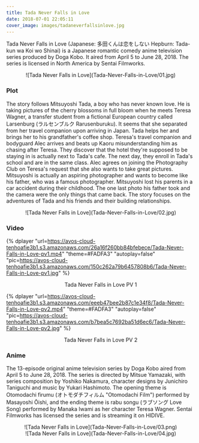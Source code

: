 ```yaml
---
title: Tada Never Falls in Love
date: 2018-07-01 22:05:11
cover_image: images/tadaneverfallsinlove.jpg
---
```

Tada Never Falls in Love (Japanese: 多田くんは恋をしない Hepburn: Tada-kun wa Koi wo Shinai) is a Japanese romantic comedy anime television series produced by Doga Kobo. It aired from April 5 to June 28, 2018. The series is licensed in North America by Sentai Filmworks.

<center>![Tada Never Falls in Love](Tada-Never-Falls-in-Love/01.jpg)</center>

### Plot
The story follows Mitsuyoshi Tada, a boy who has never known love. He is taking pictures of the cherry blossoms in full bloom when he meets Teresa Wagner, a transfer student from a fictional European country called Larsenburg (ラルセンブルク Rarusenburuku). It seems that she separated from her travel companion upon arriving in Japan. Tada helps her and brings her to his grandfather's coffee shop. Teresa's travel companion and bodyguard Alec arrives and beats up Kaoru misunderstanding him as chasing after Teresa. They discover that the hotel they're supposed to be staying in is actually next to Tada's cafe. The next day, they enroll in Tada's school and are in the same class. Alec agrees on joining the Photography Club on Teresa's request that she also wants to take great pictures. Mitsuyoshi is actually an aspiring photographer and wants to become like his father, who was a famous photographer. Mitsuyoshi lost his parents in a car accident during their childhood. The one last photo his father took and the camera were the only things that came back. The story focuses on the adventures of Tada and his friends and their building relationships.

<center>![Tada Never Falls in Love](Tada-Never-Falls-in-Love/02.jpg)</center>

### Video
{% dplayer "url=https://avos-cloud-tenhoafie3b1.s3.amazonaws.com/26a16f260bb84bfebece/Tada-Never-Falls-in-Love-pv1.mp4"  "theme=#FADFA3" "autoplay=false" "pic=https://avos-cloud-tenhoafie3b1.s3.amazonaws.com/150c262a79b6457808b6/Tada-Never-Falls-in-Love-pv1.jpg" %}
<center>Tada Never Falls in Love PV 1</center>

{% dplayer "url=https://avos-cloud-tenhoafie3b1.s3.amazonaws.com/eeeb47bee2b87c1e34f8/Tada-Never-Falls-in-Love-pv2.mp4"  "theme=#FADFA3" "autoplay=false" "pic=https://avos-cloud-tenhoafie3b1.s3.amazonaws.com/b7bea5c7692ba51d6ec6/Tada-Never-Falls-in-Love-pv2.jpg" %}
<center>Tada Never Falls in Love PV 2</center>

### Anime
The 13-episode original anime television series by Doga Kobo aired from April 5 to June 28, 2018. The series is directed by Mitsue Yamazaki, with series composition by Yoshiko Nakamura, character designs by Junichiro Taniguchi and music by Yukari Hashimoto. The opening theme is Otomodachi firumu (オトモダチフィルム "Otomodachi Film") performed by Masayoshi Ōishi, and the ending theme is rabu songu (ラブソング Love Song) performed by Manaka Iwami as her character Teresa Wagner. Sentai Filmworks has licensed the series and is streaming it on HIDIVE.

<center>![Tada Never Falls in Love](Tada-Never-Falls-in-Love/03.png)</center>

<center>![Tada Never Falls in Love](Tada-Never-Falls-in-Love/04.jpg)</center>